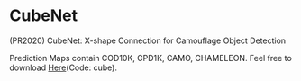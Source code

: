 # CubeNet
(PR2020) CubeNet: X-shape Connection for Camouflage Object Detection

Prediction Maps contain COD10K, CPD1K, CAMO, CHAMELEON. Feel free to download [Here](https://pan.baidu.com/s/1lwkL5OKq_Noc-Ub_XqfFKw)(Code: cube).
